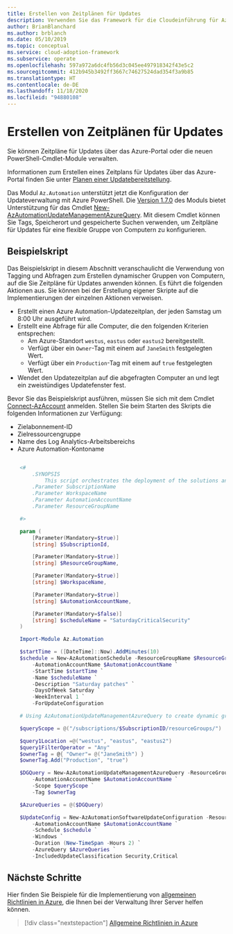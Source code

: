```yaml
---
title: Erstellen von Zeitplänen für Updates
description: Verwenden Sie das Framework für die Cloudeinführung für Azure, um zu erfahren, wie Sie Zeitpläne für Updates mit dem Azure-Portal oder den neuen PowerShell-Cmdlet-Modulen verwalten.
author: BrianBlanchard
ms.author: brblanch
ms.date: 05/10/2019
ms.topic: conceptual
ms.service: cloud-adoption-framework
ms.subservice: operate
ms.openlocfilehash: 597a972a6dc4fb56d3c045ee497918342f43e5c2
ms.sourcegitcommit: 412b945b3492ff3667c74627524dad354f3a9b85
ms.translationtype: HT
ms.contentlocale: de-DE
ms.lasthandoff: 11/18/2020
ms.locfileid: "94880108"
---
```

# <a name="create-update-schedules"></a>Erstellen von Zeitplänen für Updates

Sie können Zeitpläne für Updates über das Azure-Portal oder die neuen PowerShell-Cmdlet-Module verwalten.

Informationen zum Erstellen eines Zeitplans für Updates über das Azure-Portal finden Sie unter [Planen einer Updatebereitstellung](/azure/automation/update-management/deploy-updates#schedule-an-update-deployment).

Das Modul `Az.Automation` unterstützt jetzt die Konfiguration der Updateverwaltung mit Azure PowerShell. Die [Version 1.7.0](https://www.powershellgallery.com/packages/Az/1.7.0) des Moduls bietet Unterstützung für das Cmdlet [New-AzAutomationUpdateManagementAzureQuery](/powershell/module/az.automation/new-azautomationupdatemanagementazurequery?view=azps-1.7.0). Mit diesem Cmdlet können Sie Tags, Speicherort und gespeicherte Suchen verwenden, um Zeitpläne für Updates für eine flexible Gruppe von Computern zu konfigurieren.

## <a name="example-script"></a>Beispielskript

Das Beispielskript in diesem Abschnitt veranschaulicht die Verwendung von Tagging und Abfragen zum Erstellen dynamischer Gruppen von Computern, auf die Sie Zeitpläne für Updates anwenden können. Es führt die folgenden Aktionen aus. Sie können bei der Erstellung eigener Skripte auf die Implementierungen der einzelnen Aktionen verweisen.

- Erstellt einen Azure Automation-Updatezeitplan, der jeden Samstag um 8:00 Uhr ausgeführt wird.
- Erstellt eine Abfrage für alle Computer, die den folgenden Kriterien entsprechen:
  - Am Azure-Standort `westus`, `eastus` oder `eastus2` bereitgestellt.
  - Verfügt über ein `Owner`-Tag mit einem auf `JaneSmith` festgelegten Wert.
  - Verfügt über ein `Production`-Tag mit einem auf `true` festgelegten Wert.
- Wendet den Updatezeitplan auf die abgefragten Computer an und legt ein zweistündiges Updatefenster fest.

Bevor Sie das Beispielskript ausführen, müssen Sie sich mit dem Cmdlet [Connect-AzAccount](/powershell/module/az.accounts/connect-azaccount?view=azps-2.1.0) anmelden. Stellen Sie beim Starten des Skripts die folgenden Informationen zur Verfügung:

- Zielabonnement-ID
- Zielressourcengruppe
- Name des Log Analytics-Arbeitsbereichs
- Azure Automation-Kontoname

```powershell

    <#
        .SYNOPSIS
            This script orchestrates the deployment of the solutions and the agents.
        .Parameter SubscriptionName
        .Parameter WorkspaceName
        .Parameter AutomationAccountName
        .Parameter ResourceGroupName

    #>

    param (
        [Parameter(Mandatory=$true)]
        [string] $SubscriptionId,

        [Parameter(Mandatory=$true)]
        [string] $ResourceGroupName,

        [Parameter(Mandatory=$true)]
        [string] $WorkspaceName,

        [Parameter(Mandatory=$true)]
        [string] $AutomationAccountName,

        [Parameter(Mandatory=$false)]
        [string] $scheduleName = "SaturdayCriticalSecurity"
    )

    Import-Module Az.Automation

    $startTime = ([DateTime]::Now).AddMinutes(10)
    $schedule = New-AzAutomationSchedule -ResourceGroupName $ResourceGroupName `
        -AutomationAccountName $AutomationAccountName `
        -StartTime $startTime `
        -Name $scheduleName `
        -Description "Saturday patches" `
        -DaysOfWeek Saturday `
        -WeekInterval 1 `
        -ForUpdateConfiguration

    # Using AzAutomationUpdateManagementAzureQuery to create dynamic groups.

    $queryScope = @("/subscriptions/$SubscriptionID/resourceGroups/")

    $query1Location =@("westus", "eastus", "eastus2")
    $query1FilterOperator = "Any"
    $ownerTag = @{ "Owner"= @("JaneSmith") }
    $ownerTag.Add("Production", "true")

    $DGQuery = New-AzAutomationUpdateManagementAzureQuery -ResourceGroupName $ResourceGroupName `
        -AutomationAccountName $AutomationAccountName `
        -Scope $queryScope `
        -Tag $ownerTag

    $AzureQueries = @($DGQuery)

    $UpdateConfig = New-AzAutomationSoftwareUpdateConfiguration -ResourceGroupName $ResourceGroupName `
        -AutomationAccountName $AutomationAccountName `
        -Schedule $schedule `
        -Windows `
        -Duration (New-TimeSpan -Hours 2) `
        -AzureQuery $AzureQueries `
        -IncludedUpdateClassification Security,Critical
```

## <a name="next-steps"></a>Nächste Schritte

Hier finden Sie Beispiele für die Implementierung von [allgemeinen Richtlinien in Azure](./common-policies.md), die Ihnen bei der Verwaltung Ihrer Server helfen können.

> [!div class="nextstepaction"]
> [Allgemeine Richtlinien in Azure](./common-policies.md)
